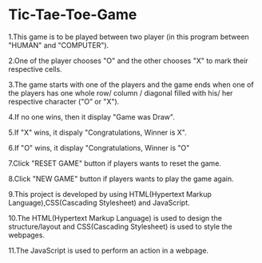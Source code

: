 # Tic-Tae-Toe-Game
1.This game is to be played between two player (in this program between "HUMAN" and "COMPUTER").

2.One of the player chooses "O" and the other chooses "X" to mark their respective cells.

3.The game starts with one of the players and the game ends when one of the players has one whole row/ column / diagonal filled with his/ her respective character ("O” or "X"). 

4.If no one wins, then it display "Game was Draw".

5.If "X" wins, it dispaly "Congratulations, Winner is X".

6.If "O" wins, it display "Congratulations, Winner is "O"

7.Click "RESET GAME" button if players wants to reset the game.

8.Click "NEW GAME" button if players wants to play the game again.

9.This project is developed by using HTML(Hypertext Markup Language),CSS(Cascading Stylesheet) and JavaScript.

10.The HTML(Hypertext Markup Language) is used to design the structure/layout and CSS(Cascading Stylesheet) is used to style the webpages.

11.The JavaScript is used to perform an action in a webpage.
